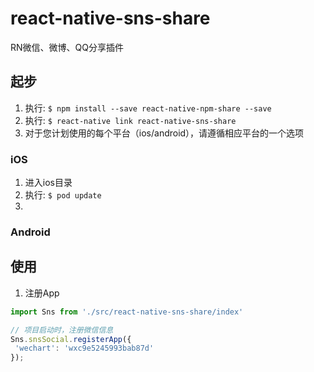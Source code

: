 # react-native-sns-share
RN微信、微博、QQ分享插件


 ## 起步
 
 1. 执行: `$ npm install --save react-native-npm-share --save`
 2. 执行: `$ react-native link react-native-sns-share`
 3. 对于您计划使用的每个平台（ios/android），请遵循相应平台的一个选项
 
 ### iOS
 1. 进入ios目录
 2. 执行: `$ pod update`
 3.
 
 ### Android
 
 ## 使用
 
 1. 注册App
 ```js
import Sns from './src/react-native-sns-share/index'

// 项目启动时，注册微信信息
Sns.snsSocial.registerApp({
  'wechart': 'wxc9e5245993bab87d'
});
```
